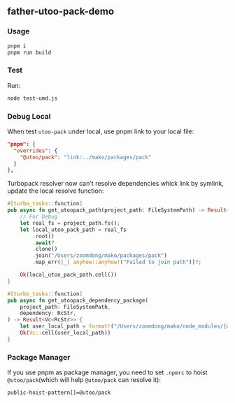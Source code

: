 ## father-utoo-pack-demo

### Usage

```bash
pnpm i
pnpm run build
```

### Test

Run:

```bash
node test-umd.js
```

### Debug Local

When test `utoo-pack` under local, use pnpm link to your local file:

```json
"pnpm": {
  "overrides": {
    "@utoo/pack": "link:../mako/packages/pack"
  }
},
```

Turbopack resolver now can't resolve dependencies whick link by symlink, update the local resolve function:

```rs
#[turbo_tasks::function]
pub async fn get_utoopack_path(project_path: FileSystemPath) -> Result<Vc<FileSystemPath>> {
    // For Debug
    let real_fs = project_path.fs();
    let local_utoo_pack_path = real_fs
        .root()
        .await?
        .clone()
        .join("/Users/zoomdong/mako/packages/pack")
        .map_err(|_| anyhow::anyhow!("Failed to join path"))?;

    Ok(local_utoo_pack_path.cell())
}

#[turbo_tasks::function]
pub async fn get_utoopack_dependency_package(
    project_path: FileSystemPath,
    dependency: RcStr,
) -> Result<Vc<RcStr>> {
    let user_local_path = format!("/Users/zoomdong/mako/node_modules/{dependency}").into();
    Ok(Vc::cell(user_local_path))
}
```

### Package Manager

If you use pnpm as package manager, you need to set `.npmrc` to hoist `@utoo/pack`(which will help `@utoo/pack` can resolve it):

```bash
public-hoist-pattern[]=@utoo/pack
```

